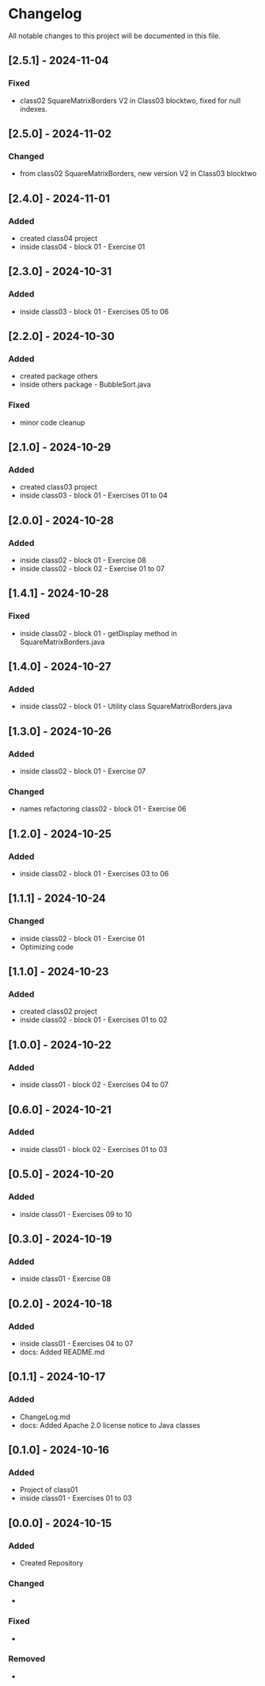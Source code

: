 # Changelog

All notable changes to this project will be documented in this file.

## [2.5.1] - 2024-11-04
### Fixed
- class02 SquareMatrixBorders V2 in Class03 blocktwo, fixed for null indexes. 


## [2.5.0] - 2024-11-02
### Changed
- from class02 SquareMatrixBorders, new version V2 in Class03 blocktwo


## [2.4.0] - 2024-11-01
### Added
- created class04 project
- inside class04 - block 01 - Exercise 01


## [2.3.0] - 2024-10-31
### Added
- inside class03 - block 01 - Exercises 05 to 06


## [2.2.0] - 2024-10-30
### Added
- created package others
- inside others package - BubbleSort.java

### Fixed
- minor code cleanup


## [2.1.0] - 2024-10-29
### Added
- created class03 project
- inside class03 - block 01 - Exercises 01 to 04


## [2.0.0] - 2024-10-28
### Added
- inside class02 - block 01 - Exercise 08
- inside class02 - block 02 - Exercise 01 to 07


## [1.4.1] - 2024-10-28
### Fixed
- inside class02 - block 01 - getDisplay method in SquareMatrixBorders.java


## [1.4.0] - 2024-10-27
### Added
- inside class02 - block 01 - Utility class SquareMatrixBorders.java


## [1.3.0] - 2024-10-26
### Added
- inside class02 - block 01 - Exercise 07

### Changed
- names refactoring class02 - block 01 - Exercise 06


## [1.2.0] - 2024-10-25
### Added
- inside class02 - block 01 - Exercises 03 to 06


## [1.1.1] - 2024-10-24
### Changed
- inside class02 - block 01 - Exercise 01
- Optimizing code


## [1.1.0] - 2024-10-23
### Added
- created class02 project
- inside class02 - block 01 - Exercises 01 to 02


## [1.0.0] - 2024-10-22
### Added
- 	inside class01 - block 02 - Exercises 04 to 07


## [0.6.0] - 2024-10-21
### Added
- 	inside class01 - block 02 - Exercises 01 to 03


## [0.5.0] - 2024-10-20
### Added
- 	inside class01 - Exercises 09 to 10


## [0.3.0] - 2024-10-19
### Added
- 	inside class01 - Exercise 08


## [0.2.0] - 2024-10-18
### Added
- 	inside class01 - Exercises 04 to 07
-	docs: Added README.md


## [0.1.1] - 2024-10-17
### Added
- 	ChangeLog.md
-	docs: Added Apache 2.0 license notice to Java classes


## [0.1.0] - 2024-10-16
### Added
- Project of class01
- inside class01 - Exercises 01 to 03


## [0.0.0] - 2024-10-15
### Added
- Created Repository

### Changed
- 

### Fixed
-

### Removed
- 
